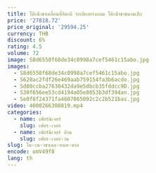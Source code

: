 ```yaml
---
title: โต๊ะน้ําชาเคลื่อนที่อิตาลี ระเบียงทรงกลม โต๊ะน้ําชาขนาดเล็ก
price: '27818.72'
price_original: '29594.25'
currency: THB
discount: 6%
rating: 4.5
volume: 72
image: S8d6550f68de34c0998a7cef5461c15abo.jpg
images:
  - S8d6550f68de34c0998a7cef5461c15abo.jpg
  - S620ac2fdf26e469aab759154fa3b6acdo.jpg
  - Sd80ccba27630432da9e5dbcb35fddcc9D.jpg
  - S30f656ee53cd4194a05e8053b3df394an.jpg
  - Se0f8f24371fa4607865092c2c2b521bas.jpg
video: 4000266308819.mp4
categories:
  - name: เฟอร์นิเจอร์
    slug: เฟอร-เจอร
  - name: เฟอร์นิเจอร์ บ้าน
    slug: เฟอร-เจอร-าน
slug: โต-ะน-าชาเคล-อนท-ตาล
encode: omV49f8
lang: th
---
```

  